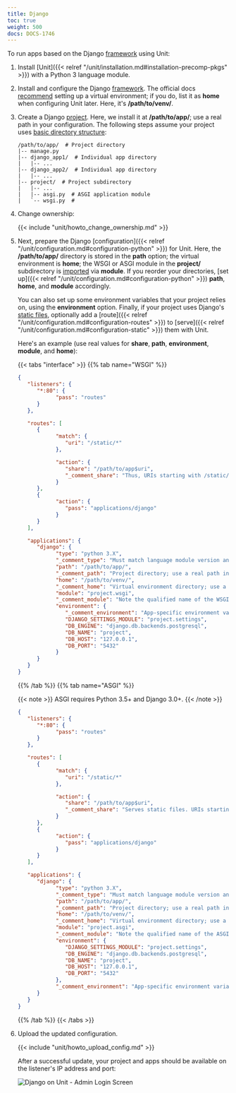 ```yaml
---
title: Django
toc: true
weight: 500
docs: DOCS-1746
---
```


To run apps based on the Django [framework](https://www.djangoproject.com)
using Unit:

1. Install [Unit]({{< relref "/unit/installation.md#installation-precomp-pkgs" >}}) with a Python 3 language module.

2. Install and configure the Django [framework](https://www.djangoproject.com). The official docs [recommend](https://docs.djangoproject.com/en/stable/topics/install/#installing-an-official-release-with-pip)
   setting up a virtual environment; if you do, list it as **home** when
   configuring Unit later. Here, it's **/path/to/venv/**.

3. Create a Django [project](https://docs.djangoproject.com/en/stable/intro/tutorial01/). Here, we
   install it at **/path/to/app/**; use a real path in your configuration.
   The following steps assume your project uses [basic directory structure](https://docs.djangoproject.com/en/stable/ref/django-admin/#django-admin-startproject):

   ```none
   /path/to/app/  # Project directory
   |-- manage.py
   |-- django_app1/  # Individual app directory
   |   |-- ...
   |-- django_app2/  # Individual app directory
   |   |-- ...
   |-- project/  # Project subdirectory
   |   |-- ...
   |   |-- asgi.py  # ASGI application module
   |   `-- wsgi.py  #
   ```

4. Change ownership:

   {{< include "unit/howto_change_ownership.md" >}}

5. Next, prepare the Django [configuration]({{< relref "/unit/configuration.md#configuration-python" >}})
   for Unit. Here, the **/path/to/app/** directory is stored in the
   **path** option; the virtual environment is **home**; the WSGI or
   ASGI module in the **project/** subdirectory is
   [imported](https://docs.python.org/3/reference/import.html) via **module**.
   If you reorder your directories,
   [set up]({{< relref "/unit/configuration.md#configuration-python" >}})
   **path**, **home**, and **module** accordingly.

   You can also set up some environment variables that your project relies on,
   using the **environment** option. Finally, if your project uses Django's
   [static files](https://docs.djangoproject.com/en/stable/howto/static-files/),
   optionally add a
   [route]({{< relref "/unit/configuration.md#configuration-routes" >}}) to
   [serve]({{< relref "/unit/configuration.md#configuration-static" >}}) them with Unit.


   Here's an example (use real values for **share**, **path**,
   **environment**, **module**, and **home**):

   {{< tabs "interface" >}}
   {{% tab name="WSGI" %}}

   ```json
   {
      "listeners": {
         "*:80": {
               "pass": "routes"
         }
      },

      "routes": [
         {
               "match": {
                  "uri": "/static/*"
               },

               "action": {
                  "share": "/path/to/app$uri",
                  "_comment_share": "Thus, URIs starting with /static/ are served from /path/to/app/static/"
               }
         },
         {
               "action": {
                  "pass": "applications/django"
               }
         }
      ],

      "applications": {
         "django": {
               "type": "python 3.X",
               "_comment_type": "Must match language module version and virtual environment version",
               "path": "/path/to/app/",
               "_comment_path": "Project directory; use a real path in your configuration",
               "home": "/path/to/venv/",
               "_comment_home": "Virtual environment directory; use a real path in your configuration",
               "module": "project.wsgi",
               "_comment_module": "Note the qualified name of the WSGI module; use a real project directory name in your configuration",
               "environment": {
                  "_comment_environment": "App-specific environment variables",
                  "DJANGO_SETTINGS_MODULE": "project.settings",
                  "DB_ENGINE": "django.db.backends.postgresql",
                  "DB_NAME": "project",
                  "DB_HOST": "127.0.0.1",
                  "DB_PORT": "5432"
               }
         }
      }
   }
   ```

   {{% /tab %}}
   {{% tab name="ASGI" %}}

   {{< note >}}
   ASGI requires Python 3.5+ and Django 3.0+.
   {{< /note >}}

   ```json
   {
      "listeners": {
         "*:80": {
               "pass": "routes"
         }
      },

      "routes": [
         {
               "match": {
                  "uri": "/static/*"
               },

               "action": {
                  "share": "/path/to/app$uri",
                  "_comment_share": "Serves static files. URIs starting with /static/ are served from /path/to/app/static/"
               }
         },
         {
               "action": {
                  "pass": "applications/django"
               }
         }
      ],

      "applications": {
         "django": {
               "type": "python 3.X",
               "_comment_type": "Must match language module version and virtual environment version",
               "path": "/path/to/app/",
               "_comment_path": "Project directory; use a real path in your configuration",
               "home": "/path/to/venv/",
               "_comment_home": "Virtual environment directory; use a real path in your configuration",
               "module": "project.asgi",
               "_comment_module": "Note the qualified name of the ASGI module; use a real project directory name in your configuration",
               "environment": {
                  "DJANGO_SETTINGS_MODULE": "project.settings",
                  "DB_ENGINE": "django.db.backends.postgresql",
                  "DB_NAME": "project",
                  "DB_HOST": "127.0.0.1",
                  "DB_PORT": "5432"
               },
               "_comment_environment": "App-specific environment variables"
         }
      }
   }
   ```

   {{% /tab %}}
   {{< /tabs >}}

6. Upload the updated configuration.

   {{< include "unit/howto_upload_config.md" >}}

   After a successful update, your project and apps should be available on the
   listener's IP address and port:

   ![Django on Unit - Admin Login Screen](/unit/images/django.png)

